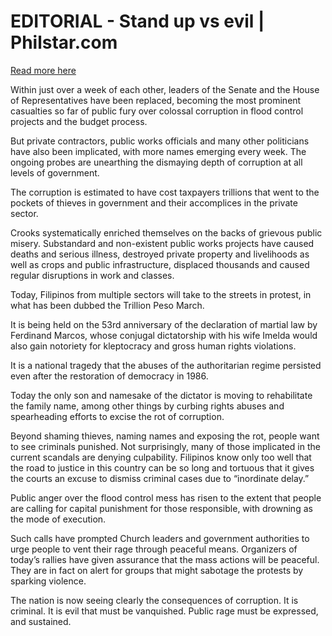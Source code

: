 # EDITORIAL - Stand up vs evil | Philstar.com

[Read more here](https://www.philstar.com/opinion/2025/09/21/2474268/editorial-stand-vs-evil)

Within just over a week of each other, leaders of the Senate and the House of Representatives have been replaced, becoming the most prominent casualties so far of public fury over colossal corruption in flood control projects and the budget process.

But private contractors, public works officials and many other politicians have also been implicated, with more names emerging every week. The ongoing probes are unearthing the dismaying depth of corruption at all levels of government.

The corruption is estimated to have cost taxpayers trillions that went to the pockets of thieves in government and their accomplices in the private sector.

Crooks systematically enriched themselves on the backs of grievous public misery. Substandard and non-existent public works projects have caused deaths and serious illness, destroyed private property and livelihoods as well as crops and public infrastructure, displaced thousands and caused regular disruptions in work and classes.

Today, Filipinos from multiple sectors will take to the streets in protest, in what has been dubbed the Trillion Peso March.

It is being held on the 53rd anniversary of the declaration of martial law by Ferdinand Marcos, whose conjugal dictatorship with his wife Imelda would also gain notoriety for kleptocracy and gross human rights violations.

It is a national tragedy that the abuses of the authoritarian regime persisted even after the restoration of democracy in 1986.

Today the only son and namesake of the dictator is moving to rehabilitate the family name, among other things by curbing rights abuses and spearheading efforts to excise the rot of corruption.

Beyond shaming thieves, naming names and exposing the rot, people want to see criminals punished. Not surprisingly, many of those implicated in the current scandals are denying culpability. Filipinos know only too well that the road to justice in this country can be so long and tortuous that it gives the courts an excuse to dismiss criminal cases due to “inordinate delay.”

Public anger over the flood control mess has risen to the extent that people are calling for capital punishment for those responsible, with drowning as the mode of execution.

Such calls have prompted Church leaders and government authorities to urge people to vent their rage through peaceful means. Organizers of today’s rallies have given assurance that the mass actions will be peaceful. They are in fact on alert for groups that might sabotage the protests by sparking violence.

The nation is now seeing clearly the consequences of corruption. It is criminal. It is evil that must be vanquished. Public rage must be expressed, and sustained.